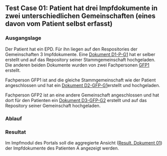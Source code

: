 ## Test Case 01: Patient hat drei Impfdokumente in zwei unterschiedlichen Gemeinschaften (eines davon vom Patient selbst erfasst)

### Ausgangslage
Der Patient hat ein EPD. Für ihn liegen auf den Respositories der Gemeinschaften 3 Impfdokumente.
Eine [Dokument D1-P-G1](Bundle-D1-P-G1.json) hat er selber erstellt und auf das Repository seiner Stammgemeinschaft hochgeladen.
Die anderen beiden Dokumente wurden von zwei Fachpersonen [GFP1](Practitioner-TC-GFP1-G1performer.json) erstellt.

Fachperson GFP1 ist and die gleiche Stammgemeinschaft wie der Patient angeschlossen und hat ein [Dokument D2-GFP-G1](Bundle-D2-GFP-G1.json)erstellt und hochgeladen.

Fachperson GFP2 ist an eine andere Gemeinschaft angeschlossen und hat dort für den Patienten ein [Dokument D3-GFP-G2](Bundle-D3-GFP-G2.json) erstellt und auf das Repository seiner Gemeinschaft hochgeladen.


### Ablauf


### Resultat
Im Impfmodul des Portals soll die aggregierte Ansicht ([Result. Dokument 01](Bundle-RD02.json)) der Impfdokumente des Patienten A angezeigt werden. 



